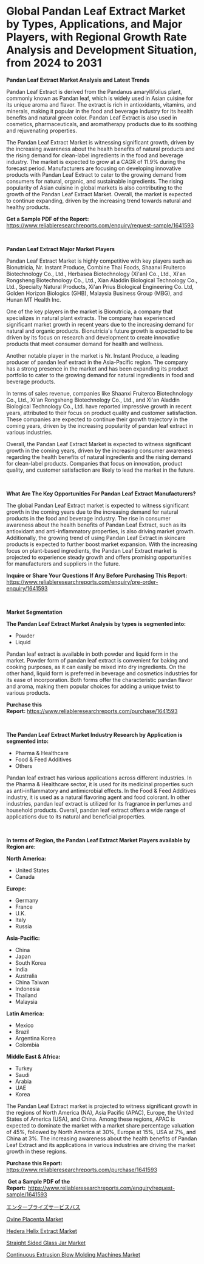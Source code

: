 <p><h1>Global Pandan Leaf Extract Market by Types, Applications, and Major Players, with Regional Growth Rate Analysis and Development Situation, from 2024 to 2031</h1></p><p><strong>Pandan Leaf Extract Market Analysis and Latest Trends</strong></p>
<p><p>Pandan Leaf Extract is derived from the Pandanus amaryllifolius plant, commonly known as Pandan leaf, which is widely used in Asian cuisine for its unique aroma and flavor. The extract is rich in antioxidants, vitamins, and minerals, making it popular in the food and beverage industry for its health benefits and natural green color. Pandan Leaf Extract is also used in cosmetics, pharmaceuticals, and aromatherapy products due to its soothing and rejuvenating properties.</p><p>The Pandan Leaf Extract Market is witnessing significant growth, driven by the increasing awareness about the health benefits of natural products and the rising demand for clean-label ingredients in the food and beverage industry. The market is expected to grow at a CAGR of 11.9% during the forecast period. Manufacturers are focusing on developing innovative products with Pandan Leaf Extract to cater to the growing demand from consumers for natural, organic, and sustainable ingredients. The rising popularity of Asian cuisine in global markets is also contributing to the growth of the Pandan Leaf Extract Market. Overall, the market is expected to continue expanding, driven by the increasing trend towards natural and healthy products.</p></p>
<p><strong>Get a Sample PDF of the Report:&nbsp;</strong> <a href="https://www.reliableresearchreports.com/enquiry/request-sample/1641593">https://www.reliableresearchreports.com/enquiry/request-sample/1641593</a></p>
<p>&nbsp;</p>
<p><strong>Pandan Leaf Extract Major Market Players</strong></p>
<p><p>Pandan Leaf Extract Market is highly competitive with key players such as Bionutricia, Nr. Instant Produce, Combine Thai Foods, Shaanxi Fruiterco Biotechnology Co., Ltd., Herbasea Biotechnology (Xi'an) Co., Ltd., Xi'an Rongsheng Biotechnology Co., Ltd., Xian Aladdin Biological Technology Co., Ltd., Specialty Natural Products, Xi'an Prius Biological Engineering Co. Ltd, Golden Horizon Biologics (GHB), Malaysia Business Group (MBG), and Hunan MT Health Inc.</p><p>One of the key players in the market is Bionutricia, a company that specializes in natural plant extracts. The company has experienced significant market growth in recent years due to the increasing demand for natural and organic products. Bionutricia's future growth is expected to be driven by its focus on research and development to create innovative products that meet consumer demand for health and wellness.</p><p>Another notable player in the market is Nr. Instant Produce, a leading producer of pandan leaf extract in the Asia-Pacific region. The company has a strong presence in the market and has been expanding its product portfolio to cater to the growing demand for natural ingredients in food and beverage products.</p><p>In terms of sales revenue, companies like Shaanxi Fruiterco Biotechnology Co., Ltd., Xi'an Rongsheng Biotechnology Co., Ltd., and Xi'an Aladdin Biological Technology Co., Ltd. have reported impressive growth in recent years, attributed to their focus on product quality and customer satisfaction. These companies are expected to continue their growth trajectory in the coming years, driven by the increasing popularity of pandan leaf extract in various industries.</p><p>Overall, the Pandan Leaf Extract Market is expected to witness significant growth in the coming years, driven by the increasing consumer awareness regarding the health benefits of natural ingredients and the rising demand for clean-label products. Companies that focus on innovation, product quality, and customer satisfaction are likely to lead the market in the future.</p></p>
<p>&nbsp;</p>
<p><strong>What Are The Key Opportunities For Pandan Leaf Extract Manufacturers?</strong></p>
<p><p>The global Pandan Leaf Extract market is expected to witness significant growth in the coming years due to the increasing demand for natural products in the food and beverage industry. The rise in consumer awareness about the health benefits of Pandan Leaf Extract, such as its antioxidant and anti-inflammatory properties, is also driving market growth. Additionally, the growing trend of using Pandan Leaf Extract in skincare products is expected to further boost market expansion. With the increasing focus on plant-based ingredients, the Pandan Leaf Extract market is projected to experience steady growth and offers promising opportunities for manufacturers and suppliers in the future.</p></p>
<p><strong>Inquire or Share Your Questions If Any Before Purchasing This Report:</strong> <a href="https://www.reliableresearchreports.com/enquiry/pre-order-enquiry/1641593">https://www.reliableresearchreports.com/enquiry/pre-order-enquiry/1641593</a></p>
<p>&nbsp;</p>
<p><strong>Market Segmentation</strong></p>
<p><strong>The Pandan Leaf Extract Market Analysis by types is segmented into:</strong></p>
<p><ul><li>Powder</li><li>Liquid</li></ul></p>
<p><p>Pandan leaf extract is available in both powder and liquid form in the market. Powder form of pandan leaf extract is convenient for baking and cooking purposes, as it can easily be mixed into dry ingredients. On the other hand, liquid form is preferred in beverage and cosmetics industries for its ease of incorporation. Both forms offer the characteristic pandan flavor and aroma, making them popular choices for adding a unique twist to various products.</p></p>
<p><strong>Purchase this Report:&nbsp;</strong><a href="https://www.reliableresearchreports.com/purchase/1641593">https://www.reliableresearchreports.com/purchase/1641593</a></p>
<p>&nbsp;</p>
<p><strong>The Pandan Leaf Extract Market Industry Research by Application is segmented into:</strong></p>
<p><ul><li>Pharma & Healthcare</li><li>Food & Feed Additives</li><li>Others</li></ul></p>
<p><p>Pandan leaf extract has various applications across different industries. In the Pharma & Healthcare sector, it is used for its medicinal properties such as anti-inflammatory and antimicrobial effects. In the Food & Feed Additives industry, it is used as a natural flavoring agent and food colorant. In other industries, pandan leaf extract is utilized for its fragrance in perfumes and household products. Overall, pandan leaf extract offers a wide range of applications due to its natural and beneficial properties.</p></p>
<p>&nbsp;</p>
<p><strong>In terms of Region, the Pandan Leaf Extract Market Players available by Region are:</strong></p>
<p>
    <p> <strong> North America: </strong>
        <ul>
            <li>United States</li>
            <li>Canada</li>
        </ul>
        </p> 
    <p> <strong> Europe: </strong>
        <ul>
            <li>Germany</li>
            <li>France</li>
            <li>U.K.</li>
            <li>Italy</li>
            <li>Russia</li>
        </ul>
        </p> 
    <p> <strong> Asia-Pacific: </strong>
        <ul>
            <li>China</li>
            <li>Japan</li>
            <li>South Korea</li>
            <li>India</li>
            <li>Australia</li>
            <li>China Taiwan</li>
            <li>Indonesia</li>
            <li>Thailand</li>
            <li>Malaysia</li>
        </ul>
        </p> 
    <p> <strong> Latin America: </strong>
        <ul>
            <li>Mexico</li>
            <li>Brazil</li>
            <li>Argentina Korea</li>
            <li>Colombia</li>
        </ul>
        </p> 
    <p> <strong> Middle East & Africa: </strong>
        <ul>
            <li>Turkey</li>
            <li>Saudi</li>
            <li>Arabia</li>
            <li>UAE</li>
            <li>Korea</li>
        </ul>
    </p>
    </p>
<p><p>The Pandan Leaf Extract market is projected to witness significant growth in the regions of North America (NA), Asia Pacific (APAC), Europe, the United States of America (USA), and China. Among these regions, APAC is expected to dominate the market with a market share percentage valuation of 45%, followed by North America at 30%, Europe at 15%, USA at 7%, and China at 3%. The increasing awareness about the health benefits of Pandan Leaf Extract and its applications in various industries are driving the market growth in these regions.</p></p>
<p><strong>Purchase this Report: </strong><a href="https://www.reliableresearchreports.com/purchase/1641593">https://www.reliableresearchreports.com/purchase/1641593</a></p>
<p>&nbsp;<strong>Get a Sample PDF of the Report:&nbsp;&nbsp;</strong><a href="https://www.reliableresearchreports.com/enquiry/request-sample/1641593">https://www.reliableresearchreports.com/enquiry/request-sample/1641593</a></p>
<p><strong></strong></p>
<p><p><a href="https://github.com/jkjreqjscoxx7/Market-Research-Report-List-1/blob/main/8710988193965.md">エンタープライズサービスバス</a></p><p><a href="https://github.com/jerrycopelandthomaswsqd8q/Market-Research-Report-List-1/blob/main/ovine-placenta-market.md">Ovine Placenta Market</a></p><p><a href="https://github.com/brenzgnarento/Market-Research-Report-List-1/blob/main/hedera-helix-extract-market.md">Hedera Helix Extract Market</a></p><p><a href="https://issuu.com/reportprime-2/docs/straight-sided-glass-jar-market-size-2030.pptx">Straight Sided Glass Jar Market</a></p><p><a href="https://issuu.com/reportprime-2/docs/continuous-extrusion-blow-molding-machines-market-">Continuous Extrusion Blow Molding Machines Market</a></p></p>